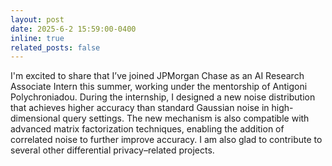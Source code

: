 ```yaml
---
layout: post
date: 2025-6-2 15:59:00-0400
inline: true
related_posts: false
---
```


I'm excited to share that I’ve joined JPMorgan Chase as an AI Research Associate Intern this summer, working under the mentorship of Antigoni Polychroniadou. During the internship, I designed a new noise distribution that achieves higher accuracy than standard Gaussian noise in high-dimensional query settings. The new mechanism is also compatible with advanced matrix factorization techniques, enabling the addition of correlated noise to further improve accuracy. I am also glad to contribute to several other differential privacy–related projects.

